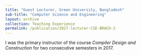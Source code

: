 ```yaml
---
title: "Guest Lecturer, Green University, Bangladesh"
sub-title: "Computer Science and Engineering"
layout: archive
collection: Teaching Experience
permalink: /publication/2017-lecturer-CSE-BRACU-2
---
```


I was the primary instructor of the course *Compiler Design and Construction* for two consecutive semesters in 2017.
